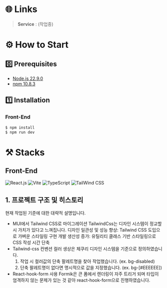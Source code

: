 # 🌐 Links

> **Service** : (작업중)

# ⚙️ How to Start

## 0️⃣ Prerequisites

- [Node.js 22.9.0](https://nodejs.org/en/download/package-manager/)
- [npm 10.8.3](https://www.npmjs.com/package/npm/v/10.7.0)

## 1️⃣ Installation

### Front-End

```bash
$ npm install
$ npm run dev
```

# ⚒️ Stacks

## Front-End

![React.js](https://img.shields.io/badge/React.js-000000?style=for-the-badge&logo=React.js&logoColor=white)
![Vite](https://img.shields.io/badge/Vite-646CFF?style=for-the-badge&logo=Vite&logoColor=white)
![TypeScript](https://img.shields.io/badge/TypeScript-3178C6?style=for-the-badge&logo=TypeScript&logoColor=white)
![TailWind CSS](https://img.shields.io/badge/Tailwind_CSS-grey?style=for-the-badge&logo=tailwind-css&logoColor=38B2AC)

## 1. 프로젝트 구조 및 히스토리

현재 작업된 기준에 대한 대략적 설명입니다.

- MUI에서 Tailwind CSS로 마이그레이션
  TailwindCss는 디자인 시스템이 정교할 시 가치가 있다고 느껴집니다.
  디자인 일관성 및 성능 향상: Tailwind CSS 도입으로 가벼운 스타일링 구현
  개발 생산성 증가: 유틸리티 클래스 기반 스타일링으로 CSS 작성 시간 단축
- Tailwind-css 컨벤션
  컬러 생상은 체쿠리 디자인 시스템을 기준으로 정의하였습니다.
  1. 작업 시 컬러값의 단축 팔레트명을 찾아 작업했습니다. (ex. bg-disabled)
  2. 단축 팔레트명이 없다면 명시적으로 값을 지정했습니다. (ex. bg-[#EEEEEE])
- React-hook-form 사용
  Formik은 큰 폼에서 렌더링이 자주 트리거 되며 타입이 엄격하지 않는 문제가 있는 것 같아 react-hook-form으로 진행하였습니다.
